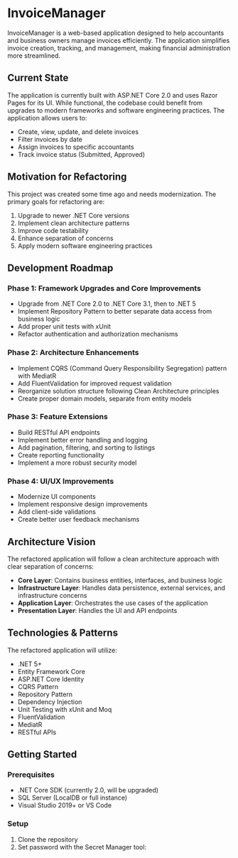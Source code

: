 # InvoiceManager

InvoiceManager is a web-based application designed to help accountants and business owners manage invoices efficiently. The application simplifies invoice creation, tracking, and management, making financial administration more streamlined.

## Current State

The application is currently built with ASP.NET Core 2.0 and uses Razor Pages for its UI. While functional, the codebase could benefit from upgrades to modern frameworks and software engineering practices. The application allows users to:

- Create, view, update, and delete invoices
- Filter invoices by date
- Assign invoices to specific accountants
- Track invoice status (Submitted, Approved)

## Motivation for Refactoring

This project was created some time ago and needs modernization. The primary goals for refactoring are:

1. Upgrade to newer .NET Core versions
2. Implement clean architecture patterns
3. Improve code testability
4. Enhance separation of concerns
5. Apply modern software engineering practices

## Development Roadmap

### Phase 1: Framework Upgrades and Core Improvements
- Upgrade from .NET Core 2.0 to .NET Core 3.1, then to .NET 5
- Implement Repository Pattern to better separate data access from business logic
- Add proper unit tests with xUnit
- Refactor authentication and authorization mechanisms

### Phase 2: Architecture Enhancements
- Implement CQRS (Command Query Responsibility Segregation) pattern with MediatR
- Add FluentValidation for improved request validation
- Reorganize solution structure following Clean Architecture principles
- Create proper domain models, separate from entity models

### Phase 3: Feature Extensions
- Build RESTful API endpoints
- Implement better error handling and logging
- Add pagination, filtering, and sorting to listings
- Create reporting functionality
- Implement a more robust security model

### Phase 4: UI/UX Improvements
- Modernize UI components
- Implement responsive design improvements
- Add client-side validations
- Create better user feedback mechanisms

## Architecture Vision

The refactored application will follow a clean architecture approach with clear separation of concerns:

- **Core Layer**: Contains business entities, interfaces, and business logic
- **Infrastructure Layer**: Handles data persistence, external services, and infrastructure concerns
- **Application Layer**: Orchestrates the use cases of the application
- **Presentation Layer**: Handles the UI and API endpoints

## Technologies & Patterns

The refactored application will utilize:

- .NET 5+
- Entity Framework Core
- ASP.NET Core Identity
- CQRS Pattern
- Repository Pattern
- Dependency Injection
- Unit Testing with xUnit and Moq
- FluentValidation
- MediatR
- RESTful APIs

## Getting Started

### Prerequisites
- .NET Core SDK (currently 2.0, will be upgraded)
- SQL Server (LocalDB or full instance)
- Visual Studio 2019+ or VS Code

### Setup
1. Clone the repository
2. Set password with the Secret Manager tool: